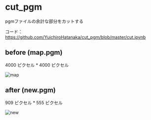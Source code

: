 # cut_pgm

pgmファイルの余計な部分をカットする

コード：https://github.com/YuichiroHatanaka/cut_pgm/blob/master/cut.ipynb

## before   (map.pgm)

4000 ピクセル * 4000 ピクセル

![map](https://user-images.githubusercontent.com/73636802/145337453-297813a1-7c75-4a8c-a4ab-3219d573d27a.png)

## after   (new.pgm)

909 ピクセル * 555 ピクセル

![new](https://user-images.githubusercontent.com/73636802/145337392-0cabd967-f67b-4ee1-be4d-d645f18af140.png) 

